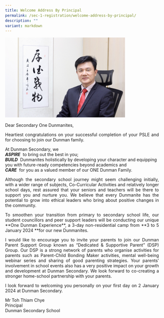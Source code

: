 ```yaml
---
title: Welcome Address By Principal
permalink: /sec-1-registration/welcome-address-by-principal/
description: ""
variant: markdown
---
```

<img src="/images/Sec%201%20Registration/Mr%20Toh_1.jpeg" style="width:78%">

Dear Secondary One Dunmanites,

<p style="text-align: justify;">
Heartiest congratulations on your successful completion of your PSLE and for choosing to join our Dunman family.
</p>

At Dunman Secondary, we<br>
***ASPIRE***&nbsp; to bring out the best in you;<br>
***BUILD***&nbsp; Dunmanites holistically by developing your character and equipping you with future-ready competencies beyond academics and<br>
***CARE***&nbsp; for you as a valued member of our ONE Dunman Family.

<p style="text-align: justify;">Although the secondary school journey might seem challenging initially, with a wider range of subjects, Co-Curricular Activities and relatively longer school days, rest assured that your seniors and teachers will be there to support you and nurture you. We believe that every Dunmanite has the potential to grow into ethical leaders who bring about positive changes in the community.</p>

<p style="text-align: justify;">To smoothen your transition from primary to secondary school life, our student councillors and peer support leaders will be conducting our unique **One Dunman Experience**, a 3-day non-residential camp from **3 to 5 January 2024 **for our new Dunmanites.</p>

<p style="text-align: justify;">I would like to encourage you to invite your parents to join our Dunman Parent Support Group known as “Dedicated &amp; Supportive Parent” (DSP) Group. Our DSP is a strong network of parents who organise activities for parents such as Parent-Child Bonding Maker activities, mental well-being webinar series and sharing of good parenting strategies. Your parents’ involvement in school events also has a very positive impact on your growth and development at Dunman Secondary. We look forward to co-creating a stronger home-school partnership with your parents.</p>

<p style="text-align: justify;">I look forward to welcoming you personally on your first day on 2 January 2024 at Dunman Secondary. </p>

Mr Toh Thiam Chye<br>
Principal<br>
Dunman Secondary School
